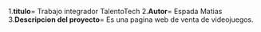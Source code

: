 1.**titulo**= Trabajo integrador TalentoTech
2.**Autor**= Espada Matias
3.**Descripcion del proyecto**= Es una pagina web de venta de videojuegos.